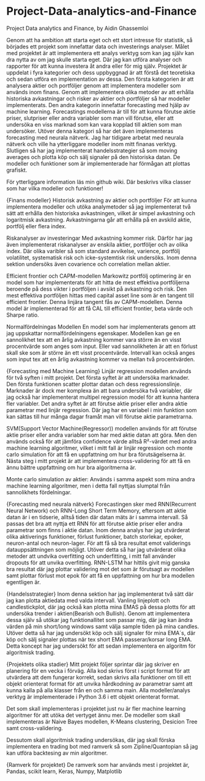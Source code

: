 # Project-Data-analytics-and-Finance
Project Data analytics and Finance, by Aidin Ghassemloi

Genom att ha ambition att starta eget och ett stort intresse för statistik, så börjades ett projekt som innefattar data och investerings analyser. Målet med projektet är att implementera ett analys verktyg som kan jag själv kan dra nytta av om jag skulle starta eget. Där jag kan utföra analyser och rapporter för att kunna investera åt andra eller för mig själv. Projektet är uppdelat i fyra kategorier och dess uppbyggnad är att förstå det teoretiska och sedan utföra en implementation av dessa. Den första kategorien är att analysera aktier och portföljer genom att implementera modeller som används inom finans. Genom att implementera olika metoder av att erhålla historiska avkastningar och risker av aktier och portföljer så har modeller implementerats. Den andra kategorin innefattar forecasting med hjälp av machine learning. Forecastings modellerna är till för att kunna förutse aktie priser, slutpriser eller andra variabler som man vill förutse, eller att undersöka en viss marknad som kan vara kopplad till aktien som man undersöker. Utöver denna kategori så har det även implementeras forecasting med neurala nätverk. Jag har tidigare arbetat med neurala nätverk och ville ha ytterliggare modeller inom mitt finanas verktyg. Slutligen så har jag implementerat handelsstrategier så som moving averages och plotta köp och sälj signaler på den historiska datan. De modeller och funktioner som är implementerade har förmågan att plottas grafiskt.

För ytterliggare information läs min github wiki. Där beskrivs vilka classer som har vilka modeller och funktioner!

{Finans modeller} Historisk avkastning av aktier och portföljer För att kunna implementera modeller och utöka analymetoder så jag implementerat två sätt att erhålla den historiska avkastningen, vilket är simpel avkastning och logaritmisk avkastning. Avkastningarna går att erhålla på en avskild aktie, portfölj eller flera index.

Riskanalyser av investeringar Med avkastning kommer risk. Därför har jag även implementerat riskanalyser av enskila aktier, portföljer och av olika index. Där olika varibler så som standard avvikelse, varience, portfölj volatilitet, systematisk risk och icke-systemtisk risk undersöks. Inom denna sektion undersöks även covarience och correlation mellan aktier.

Efficient frontier och CAPM-modellen Markowitz portfölj optimering är en model som har implementerats för att hitta de mest effektiva portföljerna beroende på dess vikter i portföljen i avsikt på avkastning och risk. Den mest effektiva portföljen hittas med capital asset line som är en tangent till efficient frontier. Denna linjära tangent fås av CAPM-modellen. Denna model är implementerad för att få CAL till efficient frontier, beta värde och Sharpe ratio.

Normalfördelningas Modellen En model som har implementerats genom att jag uppskattar normalfördelningens egenskaper. Modellen kan ge en sannolikhet tex att en årlig avkastning kommer vara större än en visst procentvärde som anges som input. Eller vad sannolikheten är att en förlust skall ske som är större än ett visst procentvärde. Intervall kan också anges som input tex att en årlig avkastning kommer va mellan två procentvärden.

{Forecasting med Machine Learning} Linjär regression modellen används för två syften i mitt projekt. Det första syftet är att undersöka marknader. Den första funktionen scatter plottar datan och dess regressionslinje. Marknader är dock mer komplexa än att bara undersöka två variabler, där jag också har implementerat multipel regression model för att kunna hantera fler variabler. Det andra syftet är att förutse aktie priser eller andra aktie parametrar med linjär regression. Där jag har en variabel i min funktion som kan sättas till hur många dagar framåt man vill förutse aktie parametrarna.

SVM(Support Vector Machine(Regressor)) modellen används för att förutse aktie priser eller andra variabler som har med aktie datan att göra. Men den används också för att jämföra confidence värde alltså R²-värdet med andra machine learning algoritmer, vilket i mitt fall är linjär regression och monte carlo simulation för att få en uppfattning om hur bra förutsägelserna är. Nästa steg i mitt projekt är att implementera cross-validering för att få en ännu bättre uppfattning om hur bra algoritmerna är.

Monte carlo simulation av aktier: Används i samma aspekt som mina andra machine learning algoritmer, men i detta fall nyttjas slumptal från sannolikhets fördelningar.

{Forecasting med neurala nätverk} Forecastingen sker med RNN(Recurrent Neural Network) och RNN-Long Short Term Memory, eftersom att aktie datan är i en tidserie, alltså tiden där datan mäts är i samma intervall. Så passas det bra att nyttja ett RNN för att förutse aktie priser eller andra parametrar som finns i aktie datan. Inom denna analys har jag utvärderat olika aktiverings funktioner, förlust funktioner, batch storlekar, epoker, neuron-antal och neuron-lager. För att få så bra resultat emot validerings datauppsättningen som möjligt. Utöver detta så har jag utvärderat olika metoder att undvika overfitting och underfitting, i mitt fall använder dropouts för att unvika overfitting. RNN-LSTM har hittils givit mig ganska bra resultat där jag plottar validering mot det som är förutsagt av modellen samt plottar förlust mot epok för att få en uppfattning om hur bra modellen egentligen är.

{Handelsstrategier} Inom denna sektion har jag implementerat två sätt där jag kan plotta aktiedata med valda intervall. Vanling linjeplott och candlestickplot, där jag också kan plotta mina EMAS på dessa plotts för att undersöka trender i aktien(Bearish och Bullish). Genom att implementera dessa själv så utökar jag funktionallitet som passar mig, där jag kan ändra värden på min short/long windows samt välja sample tiden på mina candles. Utöver detta så har jag undersökt köp och sälj signaler för mina EMA´s, där köp och sälj signaler plottas när tex short EMA passerar/korsar long EMA. Detta koncept har jag undersökt för att sedan implementera en algoritm för algoritmisk trading.

{Projektets olika stadier} Mitt projekt följer sprintar där jag skriver en planering för en vecka i förväg. Alla kod skrivs först i script format för att utvärdera att dem fungerar korrekt, sedan skrivs alla funktioner om till ett objekt orienterat format för att unvika hårdkodning av parametrar samt att kunna kalla på alla klasser från en och samma main. Alla modeller/analys verktyg är implementerade i Python 3.6 i ett objekt orienterat format.

Det som skall implementeras i projektet just nu är fler machine learning algoritmer för att utöka det vertyget ännu mer. De modeller som skall implementeras är Naive Bayes modellen, K-Means clustering, Desicion Tree samt cross-validering.

Dessutom skall algoritmisk trading undersökas, där jag skall förska implementera en trading bot med ramverk så som Zipline/Quantopian så jag kan utföra backtesing av min algoritmer.

{Ramverk för projektet} De ramverk som har används mest i projektet är, Pandas, scikit learn, Keras, Numpy, Matplotlib
